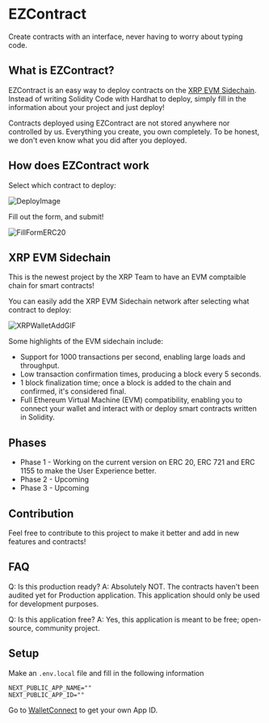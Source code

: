 # EZContract

Create contracts with an interface, never having to worry about typing code.

## What is EZContract?

EZContract is an easy way to deploy contracts on the [XRP EVM Sidechain](https://opensource.ripple.com/docs/evm-sidechain/intro-to-evm-sidechain/). Instead of writing Solidity Code with Hardhat to deploy, simply fill in the information about your project and just deploy!

Contracts deployed using EZContract are not stored anywhere nor controlled by us. Everything you create, you own completely. To be honest, we don't even know what you did after you deployed.

## How does EZContract work

Select which contract to deploy:

![DeployImage](https://i.imgur.com/fjzLKck.jpg)

Fill out the form, and submit!

![FillFormERC20](https://i.imgur.com/d6gYPKq.jpg)

## XRP EVM Sidechain

This is the newest project by the XRP Team to have an EVM comptaible chain for smart contracts!

You can easily add the XRP EVM Sidechain network after selecting what contract to deploy:

![XRPWalletAddGIF](https://github.com/yanukadeneth99/EZContract/assets/61384503/c2b94e49-41db-42c5-9945-9bc41da3bf37)

Some highlights of the EVM sidechain include:

- Support for 1000 transactions per second, enabling large loads and throughput.
- Low transaction confirmation times, producing a block every 5 seconds.
- 1 block finalization time; once a block is added to the chain and confirmed, it's considered final.
- Full Ethereum Virtual Machine (EVM) compatibility, enabling you to connect your wallet and interact with or deploy smart contracts written in Solidity.

## Phases

- Phase 1 - Working on the current version on ERC 20, ERC 721 and ERC 1155 to make the User Experience better.
- Phase 2 - Upcoming
- Phase 3 - Upcoming

## Contribution

Feel free to contribute to this project to make it better and add in new features and contracts!

## FAQ

Q: Is this production ready?
A: Absolutely NOT. The contracts haven't been audited yet for Production application. This application should only be used for development purposes.

Q: Is this application free?
A: Yes, this application is meant to be free; open-source, community project.

## Setup

Make an `.env.local` file and fill in the following information

```env
NEXT_PUBLIC_APP_NAME=""
NEXT_PUBLIC_APP_ID=""
```

Go to [WalletConnect](https://cloud.walletconnect.com/sign-in) to get your own App ID.
